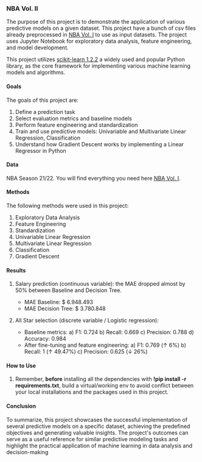 ### NBA Vol. II

The purpose of this project is to demonstrate the application of various predictive models on a given dataset. This project have a bunch of csv files already preprocessed in [NBA Vol. I](https://github.com/cremerf/NBAVol_I) to use as input datasets. The project uses Jupyter Notebook for exploratory data analysis, feature engineering, and model development.

This project utilizes [scikit-learn 1.2.2](https://scikit-learn.org/stable/) a widely used and popular Python library, as the core framework for implementing various machine learning models and algorithms.


#### Goals

The goals of this project are:

1) Define a prediction task
2) Select evaluation metrics and baseline models
3) Perform feature engineering and standardization
4) Train and use predictive models: Univariable and Multivariate Linear Regression, Classification
5) Understand how Gradient Descent works by implementing a Linear Regressor in Python

#### Data

NBA Season 21/22. You will find everything you need here [NBA Vol. I](https://github.com/cremerf/NBAVol_I).

#### Methods

The following methods were used in this project:

1) Exploratory Data Analysis
2) Feature Engineering
3) Standardization
4) Univariable Linear Regression
5) Multivariate Linear Regression
6) Classification
7) Gradient Descent

#### Results

1) Salary prediction (continuous variable): the MAE dropped almost by 50% between Baseline and Decision Tree. 
    * MAE Baseline: $ 6.948.493
    * MAE Decision Tree: $ 3.780.848

2) All Star selection (discrete variable / Logistic regression):
    * Baseline metrics: 
        a) F1: 0.724
        b) Recall: 0.669
        c) Precision: 0.788
        d) Accuracy: 0.984
    * After fine-tuning and feature engineering:
        a) F1: 0.769 (↑ 6%)
        b) Recall: 1 (↑ 49.47%)
        c) Precision: 0.625 (↓ 26%)


#### How to Use

1) Remember, **before** installing all the dependencies with **!pip install -r requirements.txt**, build a virtual/working env to avoid conflict between your local installations and the packages used in this project. 


#### Conclusion

To summarize, this project showcases the successful implementation of several predictive models on a specific dataset, achieving the predefined objectives and generating valuable insights. The project's outcomes can serve as a useful reference for similar predictive modeling tasks and highlight the practical application of machine learning in data analysis and decision-making


